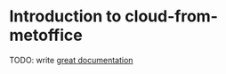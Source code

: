 # Introduction to cloud-from-metoffice

TODO: write [great documentation](http://jacobian.org/writing/what-to-write/)
